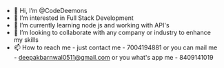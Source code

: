 - 👋 Hi, I’m @CodeDeemons
- 👀 I’m interested in Full Stack Development
- 🌱 I’m currently learning node js and working with API's
- 💞️ I’m looking to collaborate with any company or industry to enhance my skills
- 📫 How to reach me - just contact me - 7004194881
                        or you can mail me - deepakbarnwal0511@gmail.com
                        or you what's app me - 8409141019

<!---
CodeDeemons/CodeDeemons is a ✨ special ✨ repository because its `README.md` (this file) appears on your GitHub profile.
You can click the Preview link to take a look at your changes.
--->
